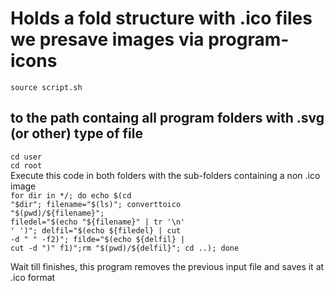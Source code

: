 # Holds a fold structure with .ico files we presave images via program-icons
<code>source script.sh</code>
## to the path containg all program folders with .svg (or other) type of file
<code>cd user</code></br>
<code>cd root</code></br>
Execute this code in both folders with the sub-folders containing a non .ico image</br>
<code>for dir in */; do echo $(cd "$dir"; filename="$(ls)"; converttoico "$(pwd)/${filename}"; filedel="$(echo "${filename}" | tr '\n' ' ')"; delfil="$(echo ${filedel} | cut -d " " -f2)"; filde="$(echo ${delfil} | cut -d ")" f1)";rm "$(pwd)/${delfil}"; cd ..); done</code>
  
Wait till finishes, this program removes the previous input file and saves it at .ico format
